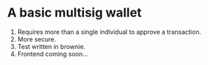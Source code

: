 # A basic multisig wallet
1. Requires more than a single individual to approve a transaction.
2. More secure.
3. Test written in brownie.
4. Frontend coming soon...
